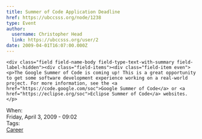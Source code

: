 ```yaml
---
title: Summer of Code Application Deadline 
href: https://ubccsss.org/node/1238
type: Event
author:
  username: Christopher Head
  link: https://ubccsss.org/user/2
date: 2009-04-01T16:07:00.000Z
---
```



    <div class="field field-name-body field-type-text-with-summary field-label-hidden"><div class="field-items"><div class="field-item even"><p>The Google Summer of Code is coming up! This is a great opportunity to get some software development experience working on a real-world project. For more information, see the <a href="https://code.google.com/soc">Google Summer of Code</a> or <a href="https://eclipse.org/soc">Eclipse Summer of Code</a> websites.</p>
</div></div></div><div class="field field-name-field-dates field-type-datetime field-label-above"><div class="field-label">When:&#xA0;</div><div class="field-items"><div class="field-item even"><span class="date-display-single">Friday, April 3, 2009 - 09:02</span></div></div></div>    <footer>
    <div class="field field-name-field-tags field-type-taxonomy-term-reference field-label-above"><div class="field-label">Tags:&#xA0;</div><div class="field-items"><div class="field-item even"><a href="/career">Career</a></div></div></div>      </footer>
    